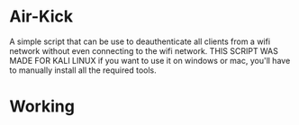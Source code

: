 # Air-Kick
A simple script that can be use to deauthenticate all clients from a wifi network without even connecting to the wifi network.
THIS SCRIPT WAS MADE FOR KALI LINUX 
if you want to use it on windows or mac, you'll have to manually install all the required tools.
# Working
